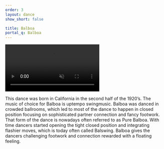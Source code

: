```yaml
---
order: 3
layout: dance
show_short: false

title: Balboa
portal_q: Balboa
---
```


<!--
<div class="gif-reveal" style="background-image: url('{{ site.urlimg }}balboa-gif-cover.png');">
	<img src="{{ site.urlimg }}balboa.gif" class="gif">
</div>
-->

<div class="article-media">
	<a href="https://www.youtube.com/watch?v=FKbznxrt6YQ" target="_blank">
		<video playsinline autoplay muted loop>
			<source alt="{{ site.title }}" src="{{ site.urlvid }}balboa.webm" type="video/webm" />
		</video>
	</a>
</div>

This dance was born in California in the second half of the 1920’s. The music of choice for Balboa is uptempo swingmusic. Balboa was danced in crowded ballrooms, which led to most of the dance to happen in closed position focusing on sophisticated partner connection and fancy footwork. That form of the dance is nowadays often referred to as Pure Balboa. With time dancers started opening the tight closed position and integrating flashier moves, which is today often called Balswing. Balboa gives the dancers challenging footwork and connection rewarded with a floating feeling.
